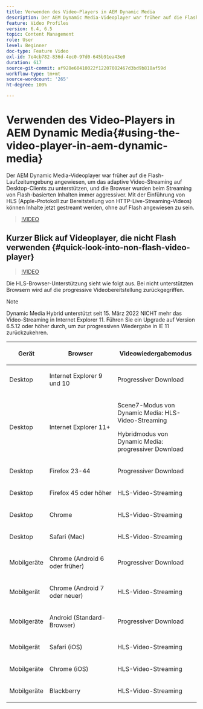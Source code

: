 ```yaml
---
title: Verwenden des Video-Players in AEM Dynamic Media
description: Der AEM Dynamic Media-Videoplayer war früher auf die Flash-Laufzeitumgebung angewiesen, um das adaptive Video-Streaming auf Desktop-Clients zu unterstützen, und die Browser wurden beim Streaming von Flash-basierten Inhalten immer aggressiver. Mit der Einführung von HLS (Apple-Protokoll zur Bereitstellung von HTTP-Live-Streaming-Videos) können Inhalte jetzt gestreamt werden, ohne auf Flash angewiesen zu sein.
feature: Video Profiles
version: 6.4, 6.5
topic: Content Management
role: User
level: Beginner
doc-type: Feature Video
exl-id: 7e4cb782-836d-4ec0-97d0-645b91ea43e0
duration: 617
source-git-commit: af928e60410022f12207082467d3bd9b818af59d
workflow-type: tm+mt
source-wordcount: '265'
ht-degree: 100%

---
```



# Verwenden des Video-Players in AEM Dynamic Media{#using-the-video-player-in-aem-dynamic-media}

Der AEM Dynamic Media-Videoplayer war früher auf die Flash-Laufzeitumgebung angewiesen, um das adaptive Video-Streaming auf Desktop-Clients zu unterstützen, und die Browser wurden beim Streaming von Flash-basierten Inhalten immer aggressiver. Mit der Einführung von HLS (Apple-Protokoll zur Bereitstellung von HTTP-Live-Streaming-Videos) können Inhalte jetzt gestreamt werden, ohne auf Flash angewiesen zu sein.

>[!VIDEO](https://video.tv.adobe.com/v/16791?quality=12&learn=on)

## Kurzer Blick auf Videoplayer, die nicht Flash verwenden {#quick-look-into-non-flash-video-player}

>[!VIDEO](https://video.tv.adobe.com/v/17429?quality=12&learn=on)

Die HLS-Browser-Unterstützung sieht wie folgt aus. Bei nicht unterstützten Browsern wird auf die progressive Videobereitstellung zurückgegriffen.

>[!NOTE]
>
> Dynamic Media Hybrid unterstützt seit 15. März 2022 NICHT mehr das Video-Streaming in Internet Explorer 11. Führen Sie ein Upgrade auf Version 6.5.12 oder höher durch, um zur progressiven Wiedergabe in IE 11 zurückzukehren.

<table> 
 <thead> 
  <tr> 
   <th> <p>Gerät</p> </th>
   <th> <p>Browser</p> </th>
   <th > <p>Videowiedergabemodus</p> </th>
  </tr>
 </thead>
 <tbody>
  <tr> 
   <td> <p>Desktop</p> </td>
   <td> <p>Internet Explorer 9 und 10</p> </td>
   <td> <p>Progressiver Download</p> </td>
  </tr>
  <tr>
   <td> <p>Desktop</p> </td>
   <td> <p>Internet Explorer 11+</p> </td>
   <td> <p>Scene7-Modus von Dynamic Media: HLS-Video-Streaming</p> 
        <p>Hybridmodus von Dynamic Media: progressiver Download</p>
   </td>
  </tr>
  <tr>
   <td> <p>Desktop</p> </td>
   <td> <p>Firefox 23-44</p> </td>
   <td> <p>Progressiver Download</p> </td>
  </tr>
  <tr> 
   <td> <p>Desktop</p> </td>
   <td> <p>Firefox 45 oder höher</p> </td>
   <td> <p>HLS-Video-Streaming</p> </td>
  </tr>
  <tr> 
   <td> <p>Desktop</p> </td>
   <td> <p>Chrome</p> </td>
   <td> <p>HLS-Video-Streaming</p> </td>
  </tr>
  <tr> 
   <td> <p>Desktop</p> </td>
   <td> <p>Safari (Mac)</p> </td>
   <td> <p>HLS-Video-Streaming</p> </td>
  </tr>
  <tr> 
   <td> <p>Mobilgeräte</p> </td>
   <td> <p>Chrome (Android 6 oder früher)</p> </td>
   <td> <p>Progressiver Download</p> </td>
  </tr>
  <tr> 
   <td> <p>Mobilgerät</p> </td>
   <td> <p>Chrome (Android 7 oder neuer)</p> </td>
   <td> <p>HLS-Video-Streaming</p> </td>
  </tr>
  <tr> 
   <td> <p>Mobilgeräte</p> </td>
   <td> <p>Android (Standard-Browser)</p> </td>
   <td> <p>Progressiver Download</p> </td>
  </tr>
  <tr> 
   <td> <p>Mobilgerät</p> </td>
   <td> <p>Safari (iOS)</p> </td>
   <td> <p>HLS-Video-Streaming</p> </td>
  </tr>
  <tr> 
   <td> <p>Mobilgeräte</p> </td>
   <td> <p>Chrome (iOS)</p> </td>
   <td> <p>HLS-Video-Streaming</p> </td>
  </tr>
  <tr> 
   <td> <p>Mobilgeräte</p> </td>
   <td> <p>Blackberry</p> </td>
   <td> <p>HLS-Video-Streaming</p> </td>
  </tr>
 </tbody>
</table>
